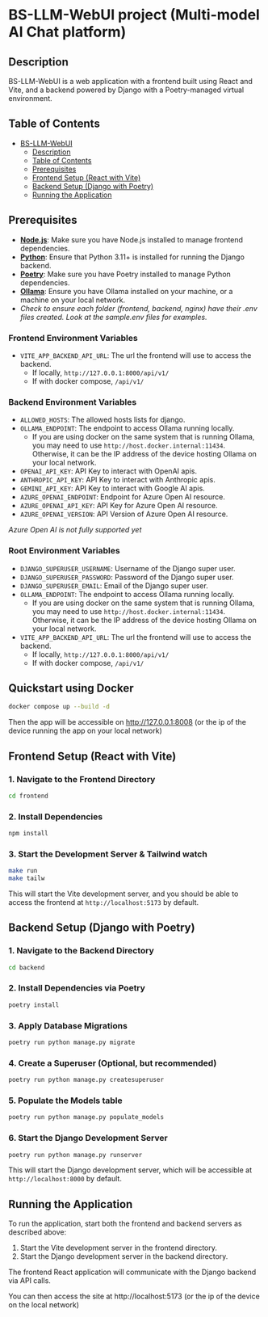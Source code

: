 # BS-LLM-WebUI project (Multi-model AI Chat platform)

## Description

BS-LLM-WebUI is a web application with a frontend built using React and Vite, and a backend powered by Django with a Poetry-managed virtual environment.

## Table of Contents

- [BS-LLM-WebUI](#bs-llm-webui)
  - [Description](#description)
  - [Table of Contents](#table-of-contents)
  - [Prerequisites](#prerequisites)
  - [Frontend Setup (React with Vite)](#frontend-setup-react-with-vite)
  - [Backend Setup (Django with Poetry)](#backend-setup-django-with-poetry)
  - [Running the Application](#running-the-application)

## Prerequisites

- **[Node.js](https://nodejs.org/en/download)**: Make sure you have Node.js installed to manage frontend dependencies.
- **[Python](https://www.python.org/downloads/)**: Ensure that Python 3.11+ is installed for running the Django backend.
- **[Poetry](https://python-poetry.org/docs/)**: Make sure you have Poetry installed to manage Python dependencies.
- **[Ollama](https://ollama.com/)**: Ensure you have Ollama installed on your machine, or a machine on your local network.
- _Check to ensure each folder (frontend, backend, nginx) have their .env files created. Look at the sample.env files for examples._

### Frontend Environment Variables
- `VITE_APP_BACKEND_API_URL`: The url the frontend will use to access the backend.
  - If locally, `http://127.0.0.1:8000/api/v1/`
  - If with docker compose, `/api/v1/`

### Backend Environment Variables
- `ALLOWED_HOSTS`: The allowed hosts lists for django.
- `OLLAMA_ENDPOINT`: The endpoint to access Ollama running locally.
  - If you are using docker on the same system that is running Ollama, you may need to use `http://host.docker.internal:11434`. Otherwise, it can be the IP address of the device hosting Ollama on your local network.
- `OPENAI_API_KEY`: API Key to interact with OpenAI apis.
- `ANTHROPIC_API_KEY`: API Key to interact with Anthropic apis.
- `GEMINI_API_KEY`: API Key to interact with Google AI apis.
- `AZURE_OPENAI_ENDPOINT`: Endpoint for Azure Open AI resource.
- `AZURE_OPENAI_API_KEY`: API Key for Azure Open AI resource.
- `AZURE_OPENAI_VERSION`: API Version of Azure Open AI resource.

_Azure Open AI is not fully supported yet_

### Root Environment Variables
- `DJANGO_SUPERUSER_USERNAME`: Username of the Django super user.
- `DJANGO_SUPERUSER_PASSWORD`: Password of the Django super user.
- `DJANGO_SUPERUSER_EMAIL`: Email of the Django super user.
- `OLLAMA_ENDPOINT`: The endpoint to access Ollama running locally.
  - If you are using docker on the same system that is running Ollama, you may need to use `http://host.docker.internal:11434`. Otherwise, it can be the IP address of the device hosting Ollama on your local network.
- `VITE_APP_BACKEND_API_URL`: The url the frontend will use to access the backend.
  - If locally, `http://127.0.0.1:8000/api/v1/`
  - If with docker compose, `/api/v1/`

## Quickstart using Docker

```sh
docker compose up --build -d
```

Then the app will be accessible on http://127.0.0.1:8008 (or the ip of the device running the app on your local network)

## Frontend Setup (React with Vite)

### 1. Navigate to the Frontend Directory

```sh
cd frontend
```

### 2. Install Dependencies

```sh
npm install
```

### 3. Start the Development Server & Tailwind watch

```sh
make run
make tailw
```

This will start the Vite development server, and you should be able to access the frontend at `http://localhost:5173` by default.

## Backend Setup (Django with Poetry)

### 1. Navigate to the Backend Directory

```sh
cd backend
```

### 2. Install Dependencies via Poetry

```sh
poetry install
```

### 3. Apply Database Migrations

```sh
poetry run python manage.py migrate
```

### 4. Create a Superuser (Optional, but recommended)

```sh
poetry run python manage.py createsuperuser
```

### 5. Populate the Models table
```sh
poetry run python manage.py populate_models
```

### 6. Start the Django Development Server

```sh
poetry run python manage.py runserver
```

This will start the Django development server, which will be accessible at `http://localhost:8000` by default.

## Running the Application

To run the application, start both the frontend and backend servers as described above:

1. Start the Vite development server in the frontend directory.
2. Start the Django development server in the backend directory.

The frontend React application will communicate with the Django backend via API calls.

You can then access the site at http://localhost:5173 (or the ip of the device on the local network)

